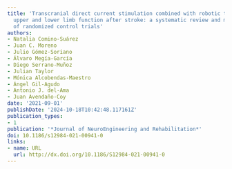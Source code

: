 ```yaml
---
title: 'Transcranial direct current stimulation combined with robotic therapy for
  upper and lower limb function after stroke: a systematic review and meta-analysis
  of randomized control trials'
authors:
- Natalia Comino-Suárez
- Juan C. Moreno
- Julio Gómez-Soriano
- Álvaro Megía-García
- Diego Serrano-Muñoz
- Julian Taylor
- Mónica Alcobendas-Maestro
- Ángel Gil-Agudo
- Antonio J. del-Ama
- Juan Avendaño-Coy
date: '2021-09-01'
publishDate: '2024-10-18T10:42:48.117161Z'
publication_types:
- 1
publication: '*Journal of NeuroEngineering and Rehabilitation*'
doi: 10.1186/s12984-021-00941-0
links:
- name: URL
  url: http://dx.doi.org/10.1186/S12984-021-00941-0
---
```

